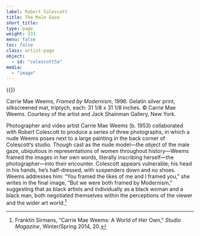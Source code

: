 ```yaml
---
label: Robert Colescott
title: The Male Gaze
short_title:
type: page
weight: 331
menu: false
toc: false
class: artist-page
object:
  - id: "colescott5a"
media:
  - "image"
---
```

{{<q-figure id="colescott5a">}}

Carrie Mae Weems, *Framed by Modernism*, 1996. Gelatin silver print, silkscreened mat, triptych, each: 31 1/8 x 31 1/8 inches. © Carrie Mae Weems. Courtesy of the artist and Jack Shainman Gallery, New York.

Photographer and video artist Carrie Mae Weems (b. 1953) collaborated with Robert Colescott to produce a series of three photographs, in which a nude Weems poses next to a large painting in the back corner of Colescott’s studio. Though cast as the nude model—the object of the male gaze, ubiquitous in representations of women throughout history—Weems framed the images in her own words, literally inscribing herself—the photographer—into their encounter. Colescott appears vulnerable; his head in his hands, he’s half-dressed, with suspenders down and no shoes. Weems addresses him: “You framed the likes of me and I framed you,” she writes in the final image, “But we were both framed by Modernism,” suggesting that as black artists and individually as a black woman and a black man, both negotiated themselves within the perceptions of the viewer and the wider art world.[^1]

[^1]: Franklin Sirmans, “Carrie Mae Weems: A World of Her Own,” *Studio* *Magazine*, Winter/Spring 2014, 20.
